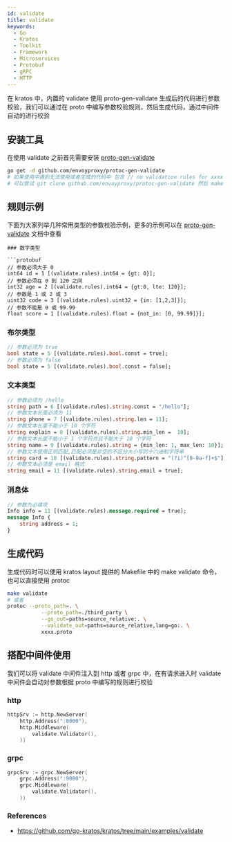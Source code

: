 ```yaml
---
id: validate
title: validate
keywords:
  - Go
  - Kratos
  - Toolkit
  - Framework
  - Microservices
  - Protobuf
  - gRPC
  - HTTP
---
```

在 kratos 中，内置的 validate 使用 proto-gen-validate 生成后的代码进行参数校验，我们可以通过在 proto 中编写参数校验规则，然后生成代码，通过中间件自动的进行校验

## 安装工具

在使用 validate 之前首先需要安装 [proto-gen-validate](https://github.com/envoyproxy/protoc-gen-validate)
```bash
go get -d github.com/envoyproxy/protoc-gen-validate
# 如果使用中遇到无法使用或者生成的代码中 包含 // no validation rules for xxxx
# 可以尝试 git clone github.com/envoyproxy/protoc-gen-validate 然后 make build
```

## 规则示例
下面为大家列举几种常用类型的参数校验示例，更多的示例可以在 [proto-gen-validate](https://github.com/envoyproxy/protoc-gen-validate) 文档中查看

```
### 数字类型

```protobuf
// 参数必须大于 0
int64 id = 1 [(validate.rules).int64 = {gt: 0}];
// 参数必须在 0 到 120 之间
int32 age = 2 [(validate.rules).int64 = {gt:0, lte: 120}];
// 参数是 1 或 2 或 3
uint32 code = 3 [(validate.rules).uint32 = {in: [1,2,3]}];
// 参数不能是 0 或 99.99
float score = 1 [(validate.rules).float = {not_in: [0, 99.99]}];
```

### 布尔类型
```protobuf
// 参数必须为 true
bool state = 5 [(validate.rules).bool.const = true];
// 参数必须为 false
bool state = 5 [(validate.rules).bool.const = false];
```

### 文本类型
```protobuf
// 参数必须为 /hello
string path = 6 [(validate.rules).string.const = "/hello"];
// 参数文本长度必须为 11
string phone = 7 [(validate.rules).string.len = 11];
// 参数文本长度不能小于 10 个字符
string explain = 8 [(validate.rules).string.min_len =  10];
// 参数文本长度不能小于 1 个字符并且不能大于 10 个字符
string name = 9 [(validate.rules).string = {min_len: 1, max_len: 10}];
// 参数文本使用正则匹配,匹配必须是非空的不区分大小写的十六进制字符串
string card = 10 [(validate.rules).string.pattern = "(?i)^[0-9a-f]+$"];
// 参数文本必须是 email 格式
string email = 11 [(validate.rules).string.email = true];
```

### 消息体
```protobuf
// 参数为必填项
Info info = 11 [(validate.rules).message.required = true];
message Info {
    string address = 1;
}
```

## 生成代码
生成代码时可以使用 kratos layout 提供的 Makefile 中的 make validate 命令，也可以直接使用 protoc
```bash
make validate
# 或者
protoc --proto_path=. \
           --proto_path=./third_party \
           --go_out=paths=source_relative:. \
           --validate_out=paths=source_relative,lang=go:. \
           xxxx.proto
```
## 搭配中间件使用
我们可以将 validate 中间件注入到 http 或者 grpc 中，在有请求进入时 validate 中间件会自动对参数根据 proto 中编写的规则进行校验
### http
```go
httpSrv := http.NewServer(
	http.Address(":8000"),
	http.Middleware(
		validate.Validator(),
	))
```
### grpc
```go
grpcSrv := grpc.NewServer(
	grpc.Address(":9000"),
	grpc.Middleware(
		validate.Validator(),
	))
```

### References

* https://github.com/go-kratos/kratos/tree/main/examples/validate